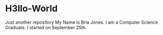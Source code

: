 # H3llo-World
Just another repository
My Name is Bria Jones.
I am a Computer Science Graduate.
I started on September 25th.

